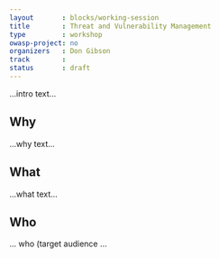 ```yaml
---
layout       : blocks/working-session
title        : Threat and Vulnerability Management
type         : workshop
owasp-project: no
organizers   : Don Gibson
track        :
status       : draft
---
```


...intro text...

## Why

...why text...

## What

...what text...

## Who

... who (target audience ...